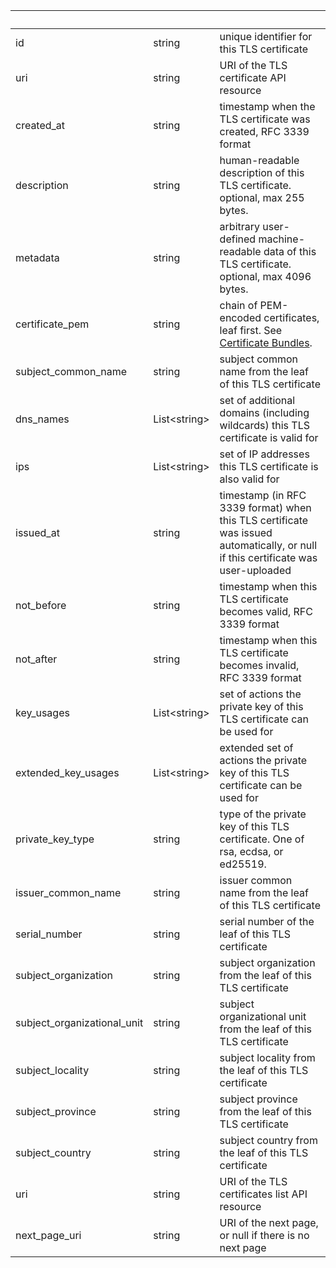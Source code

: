 | &nbsp; | &nbsp; | &nbsp; |
|---|---|---|
| id | string | unique identifier for this TLS certificate |
| uri | string | URI of the TLS certificate API resource |
| created_at | string | timestamp when the TLS certificate was created, RFC 3339 format |
| description | string | human-readable description of this TLS certificate. optional, max 255 bytes. |
| metadata | string | arbitrary user-defined machine-readable data of this TLS certificate. optional, max 4096 bytes. |
| certificate_pem | string | chain of PEM-encoded certificates, leaf first. See [Certificate Bundles](https://ngrok.com/docs/api#tls-certificates-pem). |
| subject_common_name | string | subject common name from the leaf of this TLS certificate |
| dns_names | List&lt;string&gt; | set of additional domains (including wildcards) this TLS certificate is valid for |
| ips | List&lt;string&gt; | set of IP addresses this TLS certificate is also valid for |
| issued_at | string | timestamp (in RFC 3339 format) when this TLS certificate was issued automatically, or null if this certificate was user-uploaded |
| not_before | string | timestamp when this TLS certificate becomes valid, RFC 3339 format |
| not_after | string | timestamp when this TLS certificate becomes invalid, RFC 3339 format |
| key_usages | List&lt;string&gt; | set of actions the private key of this TLS certificate can be used for |
| extended_key_usages | List&lt;string&gt; | extended set of actions the private key of this TLS certificate can be used for |
| private_key_type | string | type of the private key of this TLS certificate. One of rsa, ecdsa, or ed25519. |
| issuer_common_name | string | issuer common name from the leaf of this TLS certificate |
| serial_number | string | serial number of the leaf of this TLS certificate |
| subject_organization | string | subject organization from the leaf of this TLS certificate |
| subject_organizational_unit | string | subject organizational unit from the leaf of this TLS certificate |
| subject_locality | string | subject locality from the leaf of this TLS certificate |
| subject_province | string | subject province from the leaf of this TLS certificate |
| subject_country | string | subject country from the leaf of this TLS certificate |
| uri | string | URI of the TLS certificates list API resource |
| next_page_uri | string | URI of the next page, or null if there is no next page |